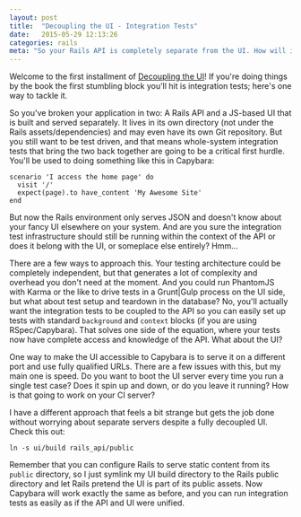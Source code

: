 ```yaml
---
layout: post
title:  "Decoupling the UI - Integration Tests"
date:   2015-05-29 12:13:26
categories: rails
meta: "So your Rails API is completely separate from the UI. How will integration tests work?"
---
```


Welcome to the first installment of [Decoupling the UI][decoupling]! If you're
doing things by the book the first stumbling block you'll hit is integration
tests; here's one way to tackle it.

So you've broken your application in two: A Rails API and a JS-based UI that
is built and served separately. It lives in its own directory (not under the
Rails assets/dependencies) and may even have its own Git repository. But you still
want to be test driven, and that means whole-system integration tests that bring
the two back together are going to be a critical first hurdle. You'll be used to
doing something like this in Capybara:

    scenario 'I access the home page' do
      visit '/'
      expect(page).to have_content 'My Awesome Site'
    end

But now the Rails environment only serves JSON and doesn't know about your
fancy UI elsewhere on your system. And are you sure the integration test
infrastructure should still be running within the context of the API or does it
belong with the UI, or someplace else entirely? Hmm...

There are a few ways to approach this. Your testing architecture could be
completely independent, but that generates a lot of complexity and overhead
you don't need at the moment. And you could run PhantomJS with Karma or the like
to drive tests in a Grunt|Gulp process on the UI side, but what about test setup
and teardown in the database? No, you'll actually want the integration tests to
be coupled to the API so you can easily set up tests with standard
`background` and `context` blocks (if you are using RSpec/Capybara). That solves
one side of the equation, where your tests now have complete access and
knowledge of the API. What about the UI?

One way to make the UI accessible to Capybara is to serve it on a different port
and use fully qualified URLs. There are a few issues with this, but my main one
is speed. Do you want to boot the UI server every time you run a single
test case? Does it spin up and down, or do you leave it running? How is that
going to work on your CI server?

I have a different approach that feels a bit strange but gets the job done
without worrying about separate servers despite a fully decoupled UI. Check this
out:

    ln -s ui/build rails_api/public

Remember that you can configure Rails to serve static content from its `public`
directory, so I just symlink my UI build directory to the Rails public directory
and let Rails pretend the UI is part of its public assets. Now Capybara
will work exactly the same as before, and you can run integration tests as
easily as if the API and UI were unified.

[decoupling]: http://blog.paulrugelhiatt.com/rails/2015/05/07/decoupling-the-ui.html
